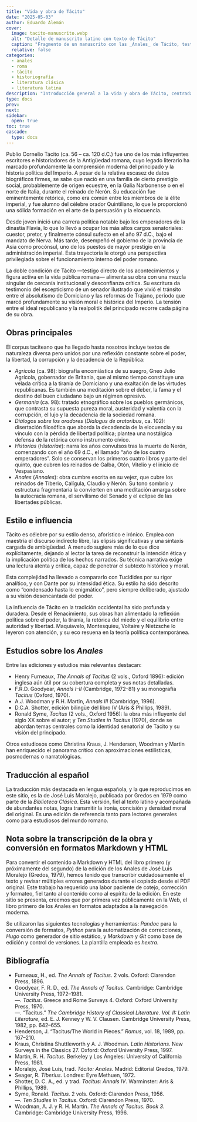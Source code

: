 ```yaml
---
title: "Vida y obra de Tácito"
date: "2025-05-03"
author: Eduardo Alemán
cover:
  image: tacito-manuscrito.webp
  alt: "Detalle de manuscrito latino con texto de Tácito"
  caption: "Fragmento de un manuscrito con las _Anales_ de Tácito, testimonio de su compleja transmisión textual."
  relative: false
categories:
  - anales
  - roma
  - tácito
  - historiografía
  - literatura clásica
  - literatura latina
description: "Introducción general a la vida y obra de Tácito, centrada en los Anales y acompañada de una bibliografía con ediciones y estudios fundamentales en inglés y español."
type: docs
prev:
next:
sidebar:
  open: true
toc: true
cascade:
  type: docs
---
```


Publio Cornelio Tácito (ca. 56 – ca. 120 d.C.) fue uno de los más influyentes escritores e historiadores de la Antigüedad romana, cuyo legado literario ha marcado profundamente la comprensión moderna del principado y la historia política del Imperio. A pesar de la relativa escasez de datos biográficos firmes, se sabe que nació en una familia de cierto prestigio social, probablemente de origen ecuestre, en la Galia Narbonense o en el norte de Italia, durante el reinado de Nerón. Su educación fue eminentemente retórica, como era común entre los miembros de la élite imperial, y fue alumno del célebre orador Quintiliano, lo que le proporcionó una sólida formación en el arte de la persuasión y la elocuencia.

Desde joven inició una carrera política notable bajo los emperadores de la dinastía Flavia, lo que lo llevó a ocupar los más altos cargos senatoriales: cuestor, pretor, y finalmente cónsul sufecto en el año 97 d.C., bajo el mandato de Nerva. Más tarde, desempeñó el gobierno de la provincia de Asia como procónsul, uno de los puestos de mayor prestigio en la administración imperial. Esta trayectoria le otorgó una perspectiva privilegiada sobre el funcionamiento interno del poder romano.

La doble condición de Tácito —testigo directo de los acontecimientos y figura activa en la vida pública romana— alimenta su obra con una mezcla singular de cercanía institucional y desconfianza crítica. Su escritura da testimonio del escepticismo de un senador ilustrado que vivió el tránsito entre el absolutismo de Domiciano y las reformas de Trajano, periodo que marcó profundamente su visión moral e histórica del Imperio. La tensión entre el ideal republicano y la realpolitik del principado recorre cada página de su obra.

## Obras principales

El corpus taciteano que ha llegado hasta nosotros incluye textos de naturaleza diversa pero unidos por una reflexión constante sobre el poder, la libertad, la corrupción y la decadencia de la República:

- _Agricola_ (ca. 98): biografía encomiástica de su suegro, Gneo Julio Agrícola, gobernador de Britania, que al mismo tiempo constituye una velada crítica a la tiranía de Domiciano y una exaltación de las virtudes republicanas. Es también una meditación sobre el deber, la fama y el destino del buen ciudadano bajo un régimen opresivo.
- _Germania_ (ca. 98): tratado etnográfico sobre los pueblos germánicos, que contrasta su supuesta pureza moral, austeridad y valentía con la corrupción, el lujo y la decadencia de la sociedad romana.
- _Diálogos sobre los oradores_ (_Dialogus de oratoribus_, ca. 102): disertación filosófica que aborda la decadencia de la elocuencia y su vínculo con la pérdida de libertad política; plantea una nostálgica defensa de la retórica como instrumento cívico.
- _Historias_ (_Historiae_): narra los años convulsos tras la muerte de Nerón, comenzando con el año 69 d.C., el llamado “año de los cuatro emperadores”. Solo se conservan los primeros cuatro libros y parte del quinto, que cubren los reinados de Galba, Otón, Vitelio y el inicio de Vespasiano.
- _Anales_ (_Annales_): obra cumbre escrita en su vejez, que cubre los reinados de Tiberio, Calígula, Claudio y Nerón. Su tono sombrío y estructura fragmentaria la convierten en una meditación amarga sobre la autocracia romana, el servilismo del Senado y el eclipse de las libertades públicas.

## Estilo e influencia

Tácito es célebre por su estilo denso, aforístico e irónico. Emplea con maestría el discurso indirecto libre, las elipsis significativas y una sintaxis cargada de ambigüedad. A menudo sugiere más de lo que dice explícitamente, dejando al lector la tarea de reconstruir la intención ética y la implicación política de los hechos narrados. Su técnica narrativa exige una lectura atenta y crítica, capaz de penetrar el subtexto histórico y moral.

Esta complejidad ha llevado a compararlo con Tucídides por su rigor analítico, y con Dante por su intensidad ética. Su estilo ha sido descrito como “condensado hasta lo enigmático”, pero siempre deliberado, ajustado a su visión desencantada del poder.

La influencia de Tácito en la tradición occidental ha sido profunda y duradera. Desde el Renacimiento, sus obras han alimentado la reflexión política sobre el poder, la tiranía, la retórica del miedo y el equilibrio entre autoridad y libertad. Maquiavelo, Montesquieu, Voltaire y Nietzsche lo leyeron con atención, y su eco resuena en la teoría política contemporánea.

## Estudios sobre los _Anales_

Entre las ediciones y estudios más relevantes destacan:

- Henry Furneaux, _The Annals of Tacitus_ (2 vols., Oxford 1896): edición inglesa aún útil por su cobertura completa y sus notas detalladas.
- F.R.D. Goodyear, _Annals I–II_ (Cambridge, 1972–81) y su monografía _Tacitus_ (Oxford, 1970).
- A.J. Woodman y R.H. Martin, _Annals III_ (Cambridge, 1996).
- D.C.A. Shotter, edición bilingüe del libro IV (Aris & Phillips, 1989).
- Ronald Syme, _Tacitus_ (2 vols., Oxford 1956): la obra más influyente del siglo XX sobre el autor; y _Ten Studies in Tacitus_ (1970), donde se abordan temas centrales como la identidad senatorial de Tácito y su visión del principado.

Otros estudiosos como Christina Kraus, J. Henderson, Woodman y Martin han enriquecido el panorama crítico con aproximaciones estilísticas, posmodernas o narratológicas.

## Traducción al español

La traducción más destacada en lengua española, y la que reproducimos en este sitio, es la de José Luis Moralejo, publicada por Gredos en 1979 como parte de la _Biblioteca Clásica_. Esta versión, fiel al texto latino y acompañada de abundantes notas, logra transmitir la ironía, concisión y densidad moral del original. Es una edición de referencia tanto para lectores generales como para estudiosos del mundo romano.

## Nota sobre la transcripción de la obra y conversión en formatos Markdown y HTML

Para convertir el contenido a Markdown y HTML del libro primero (y próximamente del segundo) de la edición de los Anales de José Luis Moralejo (Gredos, 1979), hemos tenido que transcribir cuidadosamente el texto y revisar múltiples errores generados durante el copiado desde el PDF original. Este trabajo ha requerido una labor paciente de cotejo, corrección y formateo, fiel tanto al contenido como al espíritu de la edición.
En este sitio se presenta, creemos que por primera vez públicamente en la Web, el libro primero de los Anales en formatos adaptados a la navegación moderna.

Se utilizaron las siguientes tecnologías y herramientas: _Pandoc_ para la conversión de formatos, _Python_ para la automatización de correcciones, _Hugo_ como generador de sitio estático, y _Markdown_ y _Git_ como base de edición y control de versiones. La plantilla empleada es _hextra_.

## Bibliografía

- Furneaux, H., ed. _The Annals of Tacitus_. 2 vols. Oxford: Clarendon Press, 1896.
- Goodyear, F. R. D., ed. _The Annals of Tacitus_. Cambridge: Cambridge University Press, 1972–1981.  
  —. _Tacitus_. Greece and Rome Surveys 4. Oxford: Oxford University Press, 1970.  
  —. “Tacitus.” _The Cambridge History of Classical Literature. Vol. II: Latin Literature_, ed. E. J. Kenney y W. V. Clausen. Cambridge University Press, 1982, pp. 642–655.
- Henderson, J. “Tacitus/The World in Pieces.” _Ramus_, vol. 18, 1989, pp. 167–210.
- Kraus, Christina Shuttleworth y A. J. Woodman. _Latin Historians_. New Surveys in the Classics 27. Oxford: Oxford University Press, 1997.
- Martin, R. H. _Tacitus_. Berkeley y Los Ángeles: University of California Press, 1981.
- Moralejo, José Luis, trad. _Tácito: Anales_. Madrid: Editorial Gredos, 1979.
- Seager, R. _Tiberius_. Londres: Eyre Methuen, 1972.
- Shotter, D. C. A., ed. y trad. _Tacitus: Annals IV_. Warminster: Aris & Phillips, 1989.
- Syme, Ronald. _Tacitus_. 2 vols. Oxford: Clarendon Press, 1956.  
  —. _Ten Studies in Tacitus_. Oxford: Clarendon Press, 1970.
- Woodman, A. J. y R. H. Martin. _The Annals of Tacitus. Book 3_. Cambridge: Cambridge University Press, 1996.
